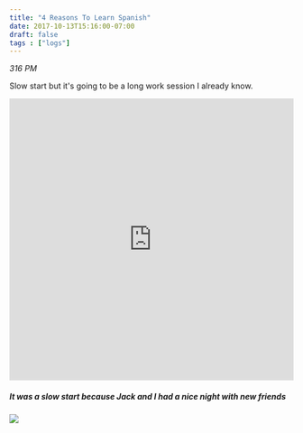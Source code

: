 ```yaml
---
title: "4 Reasons To Learn Spanish"
date: 2017-10-13T15:16:00-07:00
draft: false
tags : ["logs"]
---
```



*316 PM*

Slow start but it's going to be a long work session I already know.

<iframe width="100%" height="500" scrolling="no" frameborder="no" src="https://w.soundcloud.com/player/?url=https%3A//api.soundcloud.com/tracks/347203840%3Fsecret_token%3Ds-wMIr6&amp;color=%23ff5500&amp;auto_play=false&amp;hide_related=false&amp;show_comments=true&amp;show_user=true&amp;show_reposts=false&amp;show_teaser=true&amp;visual=true"></iframe>

##### It was a slow start because Jack and I had a nice night with new friends

<img src="/images/4-reasons-to-learn-spanish.jpg"/>
